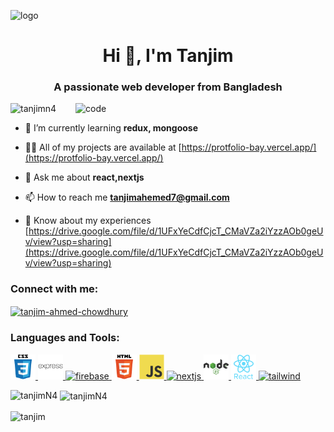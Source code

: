 ![logo](https://camo.githubusercontent.com/e25d173d73b3b9ea132e4b1ad6ac45ce715bd826e6b6947010d05c24e91fd125/68747470733a2f2f7777772e61726b61736f667477617265732e636f6d2f626c6f672f77702d636f6e74656e742f75706c6f6164732f323032312f30312f6865616465725f62616e6e65722d322e6a7067)
<h1 align="center">Hi 👋, I'm Tanjim</h1>
<h3 align="center">A passionate web developer from Bangladesh</h3>
<img align="right" width="400" src="https://user-images.githubusercontent.com/55389276/140866485-8fb1c876-9a8f-4d6a-98dc-08c4981eaf70.gif" alt="code" />

<p align="left"> <img src="https://komarev.com/ghpvc/?username=tanjimn4&label=Profile%20views&color=0e75b6&style=flat" alt="tanjimn4" /> </p>

- 🌱 I’m currently learning **redux, mongoose**

- 👨‍💻 All of my projects are available at [https://protfolio-bay.vercel.app/](https://protfolio-bay.vercel.app/)

- 💬 Ask me about **react,nextjs**

- 📫 How to reach me **tanjimahemed7@gmail.com**

- 📄 Know about my experiences [https://drive.google.com/file/d/1UFxYeCdfCjcT_CMaVZa2iYzzAOb0geUv/view?usp=sharing](https://drive.google.com/file/d/1UFxYeCdfCjcT_CMaVZa2iYzzAOb0geUv/view?usp=sharing)

<h3 align="left">Connect with me:</h3>
<p align="left">
<a href="https://linkedin.com/in/tanjim-ahmed-chowdhury" target="blank"><img align="center" src="https://raw.githubusercontent.com/rahuldkjain/github-profile-readme-generator/master/src/images/icons/Social/linked-in-alt.svg" alt="tanjim-ahmed-chowdhury" height="30" width="40" /></a>
</p>

<h3 align="left">Languages and Tools:</h3>
<p align="left"> <a href="https://www.w3schools.com/css/" target="_blank" rel="noreferrer"> <img src="https://raw.githubusercontent.com/devicons/devicon/master/icons/css3/css3-original-wordmark.svg" alt="css3" width="40" height="40"/> </a> <a href="https://expressjs.com" target="_blank" rel="noreferrer"> <img src="https://raw.githubusercontent.com/devicons/devicon/master/icons/express/express-original-wordmark.svg" alt="express" width="40" height="40"/> </a> <a href="https://firebase.google.com/" target="_blank" rel="noreferrer"> <img src="https://www.vectorlogo.zone/logos/firebase/firebase-icon.svg" alt="firebase" width="40" height="40"/> </a> <a href="https://www.w3.org/html/" target="_blank" rel="noreferrer"> <img src="https://raw.githubusercontent.com/devicons/devicon/master/icons/html5/html5-original-wordmark.svg" alt="html5" width="40" height="40"/> </a> <a href="https://developer.mozilla.org/en-US/docs/Web/JavaScript" target="_blank" rel="noreferrer"> <img src="https://raw.githubusercontent.com/devicons/devicon/master/icons/javascript/javascript-original.svg" alt="javascript" width="40" height="40"/> </a> <a href="https://nextjs.org/" target="_blank" rel="noreferrer"> <img src="https://cdn.worldvectorlogo.com/logos/nextjs-2.svg" alt="nextjs" width="40" height="40"/> </a> <a href="https://nodejs.org" target="_blank" rel="noreferrer"> <img src="https://raw.githubusercontent.com/devicons/devicon/master/icons/nodejs/nodejs-original-wordmark.svg" alt="nodejs" width="40" height="40"/> </a> <a href="https://reactjs.org/" target="_blank" rel="noreferrer"> <img src="https://raw.githubusercontent.com/devicons/devicon/master/icons/react/react-original-wordmark.svg" alt="react" width="40" height="40"/> </a> <a href="https://tailwindcss.com/" target="_blank" rel="noreferrer"> <img src="https://www.vectorlogo.zone/logos/tailwindcss/tailwindcss-icon.svg" alt="tailwind" width="40" height="40"/> </a> </p>

<p><img align="left" src="https://github-readme-stats.vercel.app/api/top-langs?username=tanjimN4&show_icons=true&locale=en&layout=compact" alt="tanjimN4" /></p>

<p>&nbsp;<img align="center" src="https://github-readme-stats.vercel.app/api?username=tanjimN4a&show_icons=true&locale=en" alt="tanjimN4" /></p>

<p><img align="center" src="https://github-readme-streak-stats.herokuapp.com/?user=ashutosh-pmishra&" alt="tanjim" /></p>

